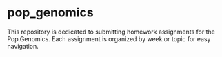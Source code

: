 # pop_genomics
This repository is dedicated to submitting homework assignments for the Pop.Genomics. Each assignment is organized by week or topic for easy navigation.

